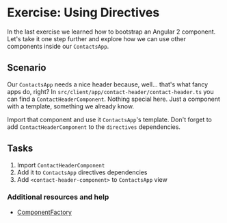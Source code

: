 # Exercise: Using Directives

In the last exercise we learned how to bootstrap an Angular 2 component. Let's take it one step further and explore how we can use other components inside our `ContactsApp`.

## Scenario

Our `ContactsApp` needs a nice header because, well... that's what fancy apps do, right? In `src/client/app/contact-header/contact-header.ts` you can find a `ContactHeaderComponent`. Nothing special here. Just a component with a template, something we already know.

Import that component and use it `ContactsApp`'s template. Don't forget to add `ContactHeaderComponent` to the `directives` dependencies.

## Tasks

1. Import `ContactHeaderComponent`
2. Add it to `ContactsApp` directives dependencies
3. Add `<contact-header-component>` to `ContactsApp` view

### Additional resources and help

- [ComponentFactory](https://angular.io/docs/ts/latest/api/core/ComponentFactory-interface.html)
